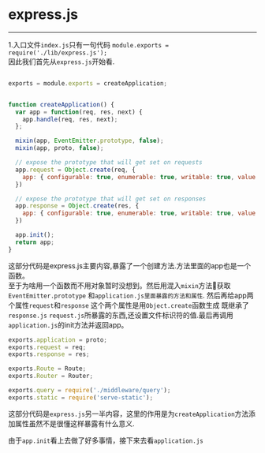 # express.js

--------------
1.入口文件`index.js`只有一句代码
`module.exports = require('./lib/express.js');`<br>
因此我们首先从`express.js`开始看.

```javascript

exports = module.exports = createApplication;


function createApplication() {
  var app = function(req, res, next) {
    app.handle(req, res, next);
  };

  mixin(app, EventEmitter.prototype, false);
  mixin(app, proto, false);

  // expose the prototype that will get set on requests
  app.request = Object.create(req, {
    app: { configurable: true, enumerable: true, writable: true, value: app }
  })

  // expose the prototype that will get set on responses
  app.response = Object.create(res, {
    app: { configurable: true, enumerable: true, writable: true, value: app }
  })

  app.init();
  return app;
}
```
这部分代码是express.js主要内容,暴露了一个创建方法.方法里面的app也是一个函数。<br>
至于为啥用一个函数而不用对象暂时没想到。然后用混入`mixin`方法获取`EventEmitter.prototype` 和`application.js里面暴露的方法和属性`.
然后再给app两个属性`request`和`response` 这个两个属性是用`Object.create`函数生成 既继承了`response.js` `request.js`所暴露的东西,还设置文件标识符的值.最后再调用`application.js`的init方法并返回app。

```javascript
exports.application = proto;
exports.request = req;
exports.response = res;

exports.Route = Route;
exports.Router = Router;

exports.query = require('./middleware/query');
exports.static = require('serve-static');
```

这部分代码是`express.js`另一半内容，这里的作用是为`createApplication`方法添加属性虽然不是很懂这样暴露有什么意义.

由于`app.init`看上去做了好多事情，接下来去看`application.js`

